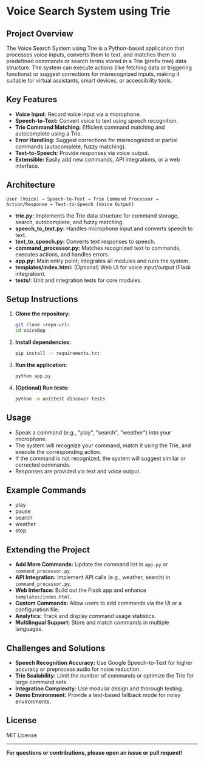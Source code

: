 # Voice Search System using Trie

## Project Overview
The Voice Search System using Trie is a Python-based application that processes voice inputs, converts them to text, and matches them to predefined commands or search terms stored in a Trie (prefix tree) data structure. The system can execute actions (like fetching data or triggering functions) or suggest corrections for misrecognized inputs, making it suitable for virtual assistants, smart devices, or accessibility tools.

## Key Features
- **Voice Input:** Record voice input via a microphone.
- **Speech-to-Text:** Convert voice to text using speech recognition.
- **Trie Command Matching:** Efficient command matching and autocomplete using a Trie.
- **Error Handling:** Suggest corrections for misrecognized or partial commands (autocomplete, fuzzy matching).
- **Text-to-Speech:** Provide responses via voice output.
- **Extensible:** Easily add new commands, API integrations, or a web interface.

## Architecture
```
User (Voice) → Speech-to-Text → Trie Command Processor → Action/Response → Text-to-Speech (Voice Output)
```

- **trie.py:** Implements the Trie data structure for command storage, search, autocomplete, and fuzzy matching.
- **speech_to_text.py:** Handles microphone input and converts speech to text.
- **text_to_speech.py:** Converts text responses to speech.
- **command_processor.py:** Matches recognized text to commands, executes actions, and handles errors.
- **app.py:** Main entry point; integrates all modules and runs the system.
- **templates/index.html:** (Optional) Web UI for voice input/output (Flask integration).
- **tests/**: Unit and integration tests for core modules.

## Setup Instructions
1. **Clone the repository:**
   ```bash
   git clone <repo-url>
   cd VoiceBop
   ```
2. **Install dependencies:**
   ```bash
   pip install -r requirements.txt
   ```
3. **Run the application:**
   ```bash
   python app.py
   ```
4. **(Optional) Run tests:**
   ```bash
   python -m unittest discover tests
   ```

## Usage
- Speak a command (e.g., "play", "search", "weather") into your microphone.
- The system will recognize your command, match it using the Trie, and execute the corresponding action.
- If the command is not recognized, the system will suggest similar or corrected commands.
- Responses are provided via text and voice output.

## Example Commands
- play
- pause
- search
- weather
- stop

## Extending the Project
- **Add More Commands:** Update the command list in `app.py` or `command_processor.py`.
- **API Integration:** Implement API calls (e.g., weather, search) in `command_processor.py`.
- **Web Interface:** Build out the Flask app and enhance `templates/index.html`.
- **Custom Commands:** Allow users to add commands via the UI or a configuration file.
- **Analytics:** Track and display command usage statistics.
- **Multilingual Support:** Store and match commands in multiple languages.

## Challenges and Solutions
- **Speech Recognition Accuracy:** Use Google Speech-to-Text for higher accuracy or preprocess audio for noise reduction.
- **Trie Scalability:** Limit the number of commands or optimize the Trie for large command sets.
- **Integration Complexity:** Use modular design and thorough testing.
- **Demo Environment:** Provide a text-based fallback mode for noisy environments.

## License
MIT License

---

**For questions or contributions, please open an issue or pull request!** 